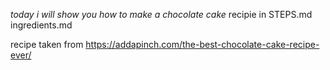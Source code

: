 *today i will show you how to make a chocolate cake*
recipie in STEPS.md
ingredients.md


recipe taken from https://addapinch.com/the-best-chocolate-cake-recipe-ever/